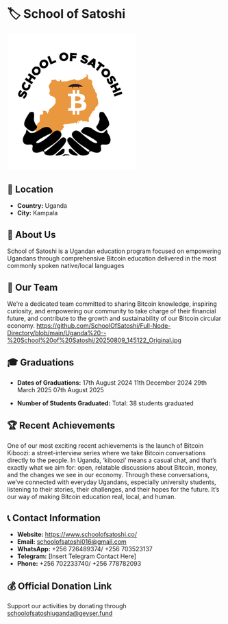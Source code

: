 # 🏷️ School of Satoshi
<img src="https://github.com/MyFirstBitcoin/Full-Node-Directory/blob/0720cf6dab5339d7187b5c55f298845c38b71125/Uganda%20--%20School%20of%20Satoshi/Logo.jpg" width="300" alt="Logo or Picture of the Node"> <!-- 1 picture maximum -->

## 📍 Location
- **Country:** Uganda
- **City:** Kampala

## 📖 About Us
School of Satoshi is a Ugandan education program focused on empowering Ugandans through comprehensive Bitcoin education delivered in the most commonly spoken native/local languages

## 👥 Our Team
We’re a dedicated team committed to sharing Bitcoin knowledge, inspiring curiosity, and empowering our community to take charge of their financial future, and contribute to the growth and sustainability of our Bitcoin circular economy.
<https://github.com/SchoolOfSatoshi/Full-Node-Directory/blob/main/Uganda%20--%20School%20of%20Satoshi/20250809_145122_Original.jpg> <!-- 1 picture maximum -->

## 🎓 Graduations
- **Dates of Graduations:**
17th August 2024
11th December 2024
29th March 2025
07th August 2025

- **Number of Students Graduated:** Total: 38 students graduated

## 🏆 Recent Achievements
One of our most exciting recent achievements is the launch of Bitcoin Kiboozi: a street-interview series where we take Bitcoin conversations directly to the people. In Uganda, ‘kiboozi’ means a casual chat, and that’s exactly what we aim for: open, relatable discussions about Bitcoin, money, and the changes we see in our economy. Through these conversations, we’ve connected with everyday Ugandans, especially university students, listening to their stories, their challenges, and their hopes for the future. It’s our way of making Bitcoin education real, local, and human.

## 📞 Contact Information
- **Website:** https://www.schoolofsatoshi.co/
- **Email:** schoolofsatoshi016@gmail.com
- **WhatsApp:** +256 726489374/ +256 703523137
- **Telegram:** [Insert Telegram Contact Here]
- **Phone:** +256 702233740/ +256 778782093

## 💰 Official Donation Link
Support our activities by donating through schoolofsatoshiuganda@geyser.fund
